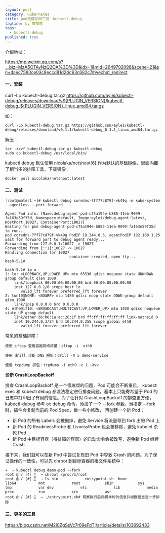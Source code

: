 ```yaml
---
layout: post
category: kubernetes
title: pod故障诊断工具：kubectl-debug
tagline: by 噜噜噜
tags: 
  - kubectl-debug
published: true
---
```




<!--more-->

介绍地址：

https://mp.weixin.qq.com/s?__biz=MzA5OTAyNzQ2OA%3D%3D&idx=1&mid=2649702098&scene=21&sn=daec7580ce03c8eccd81d24c93c682c7#wechat_redirect

#### 一、安装

curl -Lo kubectl-debug.tar.gz https://github.com/aylei/kubectl-debug/releases/download/v${PLUGIN_VERSION}/kubectl-debug_${PLUGIN_VERSION}_linux_amd64.tar.gz

如：

```
curl -Lo kubectl-debug.tar.gz https://github.com/aylei/kubectl-debug/releases/download/v0.1.1/kubectl-debug_0.1.1_linux_amd64.tar.gz
```

解压：

```
tar -zxvf kubectl-debug.tar.gz kubectl-debug
sudo cp kubectl-debug /usr/local/bin/
```

kubectl debug 默认使用 nicolaka/netshoot[6] 作为默认的基础镜像，里面内置了相当多的排障工具，下载镜像：

```
docker pull nicolaka/netshoot:latest
```



#### 二、测试

```
[root@mater1 ~]# kubectl debug coredns-7ff77c879f-vk49q -n kube-system --agentless --port-forward

Agent Pod info: [Name:debug-agent-pod-c75a194e-b885-11eb-9099-fa163e59f35d, Namespace:default, Image:aylei/debug-agent:latest, HostPort:10027, ContainerPort:10027]
Waiting for pod debug-agent-pod-c75a194e-b885-11eb-9099-fa163e59f35d to run...
pod coredns-7ff77c879f-vk49q PodIP 10.244.0.3, agentPodIP 192.168.1.25
wait for forward port to debug agent ready...
Forwarding from 127.0.0.1:10027 -> 10027
Forwarding from [::1]:10027 -> 10027
Handling connection for 10027
                             container created, open tty...
bash-5.1#

```

```
bash-5.1# ip a
1: lo: <LOOPBACK,UP,LOWER_UP> mtu 65536 qdisc noqueue state UNKNOWN group default qlen 1000
    link/loopback 00:00:00:00:00:00 brd 00:00:00:00:00:00
    inet 127.0.0.1/8 scope host lo
       valid_lft forever preferred_lft forever
2: tunl0@NONE: <NOARP> mtu 1480 qdisc noop state DOWN group default qlen 1000
    link/ipip 0.0.0.0 brd 0.0.0.0
4: eth0@if10: <BROADCAST,MULTICAST,UP,LOWER_UP> mtu 1400 qdisc noqueue state UP group default
    link/ether b6:b6:1a:ac:26:1f brd ff:ff:ff:ff:ff:ff link-netnsid 0
    inet 10.244.0.3/24 brd 10.244.0.255 scope global eth0  
       valid_lft forever preferred_lft forever
```



常见的基础排障：

```
使用 iftop 查看容器网络流量：iftop -i  eth0

使用 drill 诊断 DNS 解析：drill -V 5 demo-service

使用 tcpdump 抓包：tcpdump -i eth0 -c 1 -Xvv
```

**诊断 CrashLoopBackoff**



排查 CrashLoopBackoff 是一个很麻烦的问题，Pod 可能会不断重启， kubectl exec 和 kubectl debug 都没法稳定进行排查问题，基本上只能寄希望于 Pod 的日志中打印出了有用的信息。为了让针对 CrashLoopBackoff 的排查更方便， kubectl-debug 参考 oc debug 命令，添加了一个 --fork 参数。当指定 --fork 时，插件会复制当前的 Pod Spec，做一些小修改， 再创建一个新 Pod：



- 新 Pod 的所有 Labels 会被删掉，避免 Service 将流量导到 fork 出的 Pod 上
- 新 Pod 的 ReadinessProbe 和 LivnessProbe 也会被移除，避免 kubelet 杀死 Pod
- 新 Pod 中目标容器（待排障的容器）的启动命令会被改写，避免新 Pod 继续 Crash



接下来，我们就可以在新 Pod 中尝试复现旧 Pod 中导致 Crash 的问题。为了保证操作的一致性，可以先 chroot 到目标容器的根文件系统中：



```
➜  ~ kubectl debug demo-pod --fork
root @ / [4] 🐳  → chroot /proc/1/root
root @ / [#] 🐳  → ls bin            entrypoint.sh  home           lib64          mnt            root           sbin           sys            tmp            var dev            etc            lib            media          proc           run            srv            usr
root @ / [#] 🐳  → ./entrypoint.sh# 观察执行启动脚本时的信息并根据信息进一步排障
```





#### 三、更多的工具

https://blog.csdn.net/M2l0ZgSsVc7r69eFdTj/article/details/103692433
